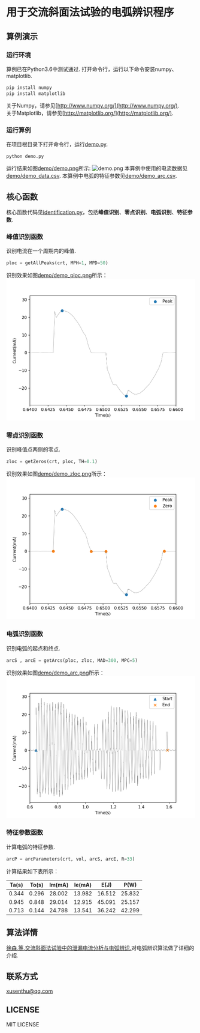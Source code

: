 # 用于交流斜面法试验的电弧辨识程序
## 算例演示
### 运行环境
算例已在Python3.6中测试通过.
打开命令行，运行以下命令安装numpy、matplotlib.
```shell
pip install numpy
pip install matplotlib
```
关于Numpy，请参见[http://www.numpy.org/](http://www.numpy.org/).  
关于Matplotlib，请参见[http://matplotlib.org/](http://matplotlib.org/).
### 运行算例
在项目根目录下打开命令行，运行[demo.py](demo.py).
```shell
python demo.py
```
运行结果如图[demo/demo.png](demo/demo.png)所示:
![demo.png](https://plot.ly/~Xusen93/2.embed)
本算例中使用的电流数据见[demo/demo_data.csv](demo/demo_data.csv).
本算例中电弧的特征参数见[demo/demo_arc.csv](demo/demo_arc.csv).
## 核心函数
核心函数代码见[identification.py](identification.py)，包括**峰值识别**、**零点识别**、**电弧识别**、**特征参数**.
### 峰值识别函数
识别电流在一个周期内的峰值.
```python
ploc = getAllPeaks(crt, MPH=1, MPD=50)
```
识别效果如图[demo/demo_ploc.png](demo/demo_ploc.png)所示：
[![demo/demo_ploc.png](demo/demo_ploc.png)](demo/demo_ploc.png)
### 零点识别函数
识别峰值点两侧的零点.
```python
zloc = getZeros(crt, ploc, TH=0.1)
```
识别效果如图[demo/demo_zloc.png](demo/demo_zloc.png)所示：
[![demo_zloc.png](demo/demo_zloc.png)](demo/demo_zloc.png)
### 电弧识别函数
识别电弧的起点和终点.
```python
arcS , arcE = getArcs(ploc, zloc, MAD=300, MPC=5)
```
识别效果如图[demo/demo_arc.png](demo/demo_arc.png)所示：
[![demo/demo_arc.png](demo/demo_arc.png)](demo/demo_arc.png)
### 特征参数函数
计算电弧的特征参数.
```python
arcP = arcParameters(crt, vol, arcS, arcE, R=33)
```
计算结果如下表所示：

| Ta(s) | To(s) | Im(mA) | Ie(mA) |  E(J)  |  P(W)  |
| ----- | ----- | ------ | ------ | ------ | ------ |
| 0.344 | 0.296 | 28.002 | 13.982 | 16.512 | 25.832 |
| 0.945 | 0.848 | 29.014 | 12.915 | 45.091 | 25.157 |
| 0.713 | 0.144 | 24.788 | 13.541 | 36.242 | 42.299 |

## 算法详情
[徐森,等.交流斜面法试验中的泄漏电流分析与电弧辨识.]()对电弧辨识算法做了详细的介绍.
## 联系方式
xusenthu@qq.com
## LICENSE
MIT LICENSE
